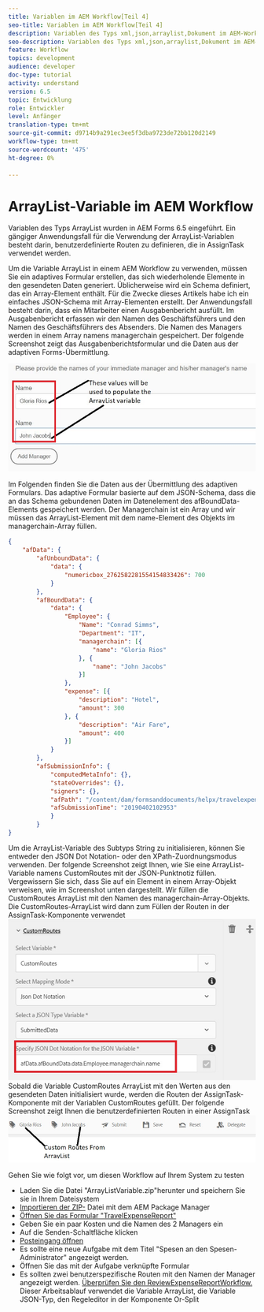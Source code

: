 ```yaml
---
title: Variablen im AEM Workflow[Teil 4]
seo-title: Variablen im AEM Workflow[Teil 4]
description: Variablen des Typs xml,json,arraylist,Dokument im AEM-Workflow verwenden
seo-description: Variablen des Typs xml,json,arraylist,Dokument im AEM-Workflow verwenden
feature: Workflow
topics: development
audience: developer
doc-type: tutorial
activity: understand
version: 6.5
topic: Entwicklung
role: Entwickler
level: Anfänger
translation-type: tm+mt
source-git-commit: d9714b9a291ec3ee5f3dba9723de72bb120d2149
workflow-type: tm+mt
source-wordcount: '475'
ht-degree: 0%

---
```



# ArrayList-Variable im AEM Workflow

Variablen des Typs ArrayList wurden in AEM Forms 6.5 eingeführt. Ein gängiger Anwendungsfall für die Verwendung der ArrayList-Variablen besteht darin, benutzerdefinierte Routen zu definieren, die in AssignTask verwendet werden.

Um die Variable ArrayList in einem AEM Workflow zu verwenden, müssen Sie ein adaptives Formular erstellen, das sich wiederholende Elemente in den gesendeten Daten generiert. Üblicherweise wird ein Schema definiert, das ein Array-Element enthält. Für die Zwecke dieses Artikels habe ich ein einfaches JSON-Schema mit Array-Elementen erstellt. Der Anwendungsfall besteht darin, dass ein Mitarbeiter einen Ausgabenbericht ausfüllt. Im Ausgabenbericht erfassen wir den Namen des Geschäftsführers und den Namen des Geschäftsführers des Absenders. Die Namen des Managers werden in einem Array namens managerchain gespeichert. Der folgende Screenshot zeigt das Ausgabenberichtsformular und die Daten aus der adaptiven Forms-Übermittlung.

![Ausgabenbericht](assets/expensereport.jpg)

Im Folgenden finden Sie die Daten aus der Übermittlung des adaptiven Formulars. Das adaptive Formular basierte auf dem JSON-Schema, dass die an das Schema gebundenen Daten im Datenelement des afBoundData-Elements gespeichert werden. Der Managerchain ist ein Array und wir müssen das ArrayList-Element mit dem name-Element des Objekts im managerchain-Array füllen.

```json
{
    "afData": {
        "afUnboundData": {
            "data": {
                "numericbox_2762582281554154833426": 700
            }
        },
        "afBoundData": {
            "data": {
                "Employee": {
                    "Name": "Conrad Simms",
                    "Department": "IT",
                    "managerchain": [{
                        "name": "Gloria Rios"
                    }, {
                        "name": "John Jacobs"
                    }]
                },
                "expense": [{
                    "description": "Hotel",
                    "amount": 300
                }, {
                    "description": "Air Fare",
                    "amount": 400
                }]
            }
        },
        "afSubmissionInfo": {
            "computedMetaInfo": {},
            "stateOverrides": {},
            "signers": {},
            "afPath": "/content/dam/formsanddocuments/helpx/travelexpensereport",
            "afSubmissionTime": "20190402102953"
            }
        }
}
```

Um die ArrayList-Variable des Subtyps String zu initialisieren, können Sie entweder den JSON Dot Notation- oder den XPath-Zuordnungsmodus verwenden. Der folgende Screenshot zeigt Ihnen, wie Sie eine ArrayList-Variable namens CustomRoutes mit der JSON-Punktnotiz füllen. Vergewissern Sie sich, dass Sie auf ein Element in einem Array-Objekt verweisen, wie im Screenshot unten dargestellt. Wir füllen die CustomRoutes ArrayList mit den Namen des managerchain-Array-Objekts.
Die CustomRoutes-ArrayList wird dann zum Füllen der Routen in der AssignTask-Komponente verwendet
![customroutes](assets/arraylist.jpg)
Sobald die Variable CustomRoutes ArrayList mit den Werten aus den gesendeten Daten initialisiert wurde, werden die Routen der AssignTask-Komponente mit der Variablen CustomRoutes gefüllt. Der folgende Screenshot zeigt Ihnen die benutzerdefinierten Routen in einer AssignTask
![asingtask](assets/customactions.jpg)

Gehen Sie wie folgt vor, um diesen Workflow auf Ihrem System zu testen

* Laden Sie die Datei &quot;ArrayListVariable.zip&quot;herunter und speichern Sie sie in Ihrem Dateisystem
* [Importieren der ZIP-](assets/arraylistvariable.zip) Datei mit dem AEM Package Manager
* [Öffnen Sie das Formular &quot;TravelExpenseReport&quot;](http://localhost:4502/content/dam/formsanddocuments/helpx/travelexpensereport/jcr:content?wcmmode=disabled)
* Geben Sie ein paar Kosten und die Namen des 2 Managers ein
* Auf die Senden-Schaltfläche klicken
* [Posteingang öffnen](http://localhost:4502/aem/inbox)
* Es sollte eine neue Aufgabe mit dem Titel &quot;Spesen an den Spesen-Administrator&quot; angezeigt werden.
* Öffnen Sie das mit der Aufgabe verknüpfte Formular
* Es sollten zwei benutzerspezifische Routen mit den Namen der Manager angezeigt werden.
   [Überprüfen Sie den ReviewExpenseReportWorkflow.](http://localhost:4502/editor.html/conf/global/settings/workflow/models/ReviewExpenseReport.html) Dieser Arbeitsablauf verwendet die Variable ArrayList, die Variable JSON-Typ, den Regeleditor in der Komponente Or-Split
